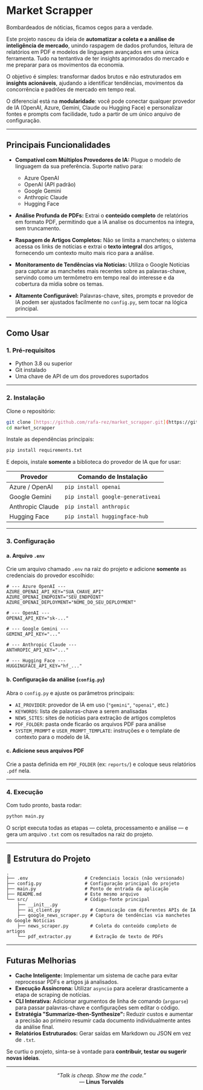 # Market Scrapper


Bombardeados de nóticias, ficamos cegos para a verdade.

Este projeto nasceu da ideia de **automatizar a coleta e a análise de inteligência de mercado**, unindo raspagem de dados profundos, leitura de relatórios em PDF e modelos de linguagem avançados em uma única ferramenta. Tudo na tentantiva de ter insights aprimorados do mercado e me preparar para os movimentos da economia.

O objetivo é simples: transformar dados brutos e não estruturados em **insights acionáveis**, ajudando a identificar tendências, movimentos da concorrência e padrões de mercado em tempo real.

O diferencial está na **modularidade**: você pode conectar qualquer provedor de IA (OpenAI, Azure, Gemini, Claude ou Hugging Face) e personalizar fontes e prompts com facilidade, tudo a partir de um único arquivo de configuração.

---

## Principais Funcionalidades

- **Compatível com Múltiplos Provedores de IA:**
  Plugue o modelo de linguagem da sua preferência. Suporte nativo para:
  - Azure OpenAI
  - OpenAI (API padrão)
  - Google Gemini
  - Anthropic Claude
  - Hugging Face

- **Análise Profunda de PDFs:**
  Extrai o **conteúdo completo** de relatórios em formato PDF, permitindo que a IA analise os documentos na íntegra, sem truncamento.

- **Raspagem de Artigos Completos:**
  Não se limita a manchetes; o sistema acessa os links de notícias e extrai o **texto integral** dos artigos, fornecendo um contexto muito mais rico para a análise.

- **Monitoramento de Tendências via Notícias:**
  Utiliza o Google Notícias para capturar as manchetes mais recentes sobre as palavras-chave, servindo como um termômetro em tempo real do interesse e da cobertura da mídia sobre os temas.

- **Altamente Configurável:**
  Palavras-chave, sites, prompts e provedor de IA podem ser ajustados facilmente no `config.py`, sem tocar na lógica principal.

---

## Como Usar

### 1. Pré-requisitos

- Python 3.8 ou superior
- Git instalado
- Uma chave de API de um dos provedores suportados

---

### 2. Instalação

Clone o repositório:

```bash
git clone [https://github.com/rafa-rez/market_scrapper.git](https://github.com/rafa-rez/market_scrapper.git)
cd market_scrapper
```

Instale as dependências principais:

```bash
pip install requirements.txt
```

E depois, instale **somente** a biblioteca do provedor de IA que for usar:

| Provedor         | Comando de Instalação             |
| ---------------- | --------------------------------- |
| Azure / OpenAI   | `pip install openai`              |
| Google Gemini    | `pip install google-generativeai` |
| Anthropic Claude | `pip install anthropic`           |
| Hugging Face     | `pip install huggingface-hub`     |

---

### 3. Configuração

#### a. Arquivo `.env`

Crie um arquivo chamado `.env` na raiz do projeto e adicione **somente** as credenciais do provedor escolhido:

```env
# --- Azure OpenAI ---
AZURE_OPENAI_API_KEY="SUA_CHAVE_API"
AZURE_OPENAI_ENDPOINT="SEU_ENDPOINT"
AZURE_OPENAI_DEPLOYMENT="NOME_DO_SEU_DEPLOYMENT"

# --- OpenAI ---
OPENAI_API_KEY="sk-..."

# --- Google Gemini ---
GEMINI_API_KEY="..."

# --- Anthropic Claude ---
ANTHROPIC_API_KEY="..."

# --- Hugging Face ---
HUGGINGFACE_API_KEY="hf_..."
```

#### b. Configuração da análise (`config.py`)

Abra o `config.py` e ajuste os parâmetros principais:

- `AI_PROVIDER`: provedor de IA em uso (`"gemini"`, `"openai"`, etc.)
- `KEYWORDS`: lista de palavras-chave a serem analisadas
- `NEWS_SITES`: sites de notícias para extração de artigos completos
- `PDF_FOLDER`: pasta onde ficarão os arquivos PDF para análise
- `SYSTEM_PROMPT` e `USER_PROMPT_TEMPLATE`: instruções e o template de contexto para o modelo de IA.

#### c. Adicione seus arquivos PDF

Crie a pasta definida em `PDF_FOLDER` (ex: `reports/`) e coloque seus relatórios `.pdf` nela.

---

### 4. Execução

Com tudo pronto, basta rodar:

```bash
python main.py
```

O script executa todas as etapas — coleta, processamento e análise — e gera um arquivo `.txt` com os resultados na raiz do projeto.

---

## 📁 Estrutura do Projeto

```
.
├── .env                     # Credenciais locais (não versionado)
├── config.py                # Configuração principal do projeto
├── main.py                  # Ponto de entrada da aplicação
├── README.md                # Este mesmo arquivo
└── src/                     # Código-fonte principal
    ├── __init__.py
    ├── ai_client.py           # Comunicação com diferentes APIs de IA
    ├── google_news_scraper.py # Captura de tendências via manchetes do Google Notícias
    ├── news_scraper.py        # Coleta do conteúdo completo de artigos
    └── pdf_extractor.py       # Extração de texto de PDFs
```

---

## Futuras Melhorias

- **Cache Inteligente:** Implementar um sistema de cache para evitar reprocessar PDFs e artigos já analisados.
- **Execução Assíncrona:** Utilizar `asyncio` para acelerar drasticamente a etapa de scraping de notícias.
- **CLI Interativa:** Adicionar argumentos de linha de comando (`argparse`) para passar palavras-chave e configurações sem editar o código.
- **Estratégia "Summarize-then-Synthesize":** Reduzir custos e aumentar a precisão ao primeiro resumir cada documento individualmente antes da análise final.
- **Relatórios Estruturados:** Gerar saídas em Markdown ou JSON em vez de `.txt`.

Se curtiu o projeto, sinta-se à vontade para **contribuir, testar ou sugerir novas ideias**.

---

<p align="center">
    <em>“Talk is cheap. Show me the code.”</em><br>
  — <strong>Linus Torvalds</strong>
</p>